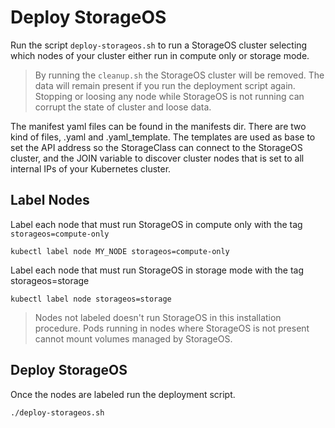 # Deploy StorageOS

Run the script `deploy-storageos.sh` to run a StorageOS cluster selecting which nodes of your cluster either run in compute only or storage mode.

> By running the `cleanup.sh` the StorageOS cluster will be removed. The data will remain present if you run the deployment script again. Stopping or loosing any node
while StorageOS is not running can corrupt the state of cluster and loose data. 

The manifest yaml files can be found in the manifests dir. There are two kind of files, .yaml and .yaml_template. The templates are used as base to set the API address 
so the StorageClass can connect to the StorageOS cluster, and the JOIN variable to discover cluster nodes that is set to all internal IPs of your Kubernetes cluster. 

## Label Nodes

Label each node that must run StorageOS in compute only with the tag `storageos=compute-only`

```
kubectl label node MY_NODE storageos=compute-only 
```

Label each node that must run StorageOS in storage mode with the tag storageos=storage

```
kubectl label node storageos=storage
```

> Nodes not labeled doesn't run StorageOS in this installation procedure. Pods running in nodes where StorageOS is not present cannot mount volumes managed by StorageOS. 

## Deploy StorageOS

Once the nodes are labeled run the deployment script.

```
./deploy-storageos.sh
```


